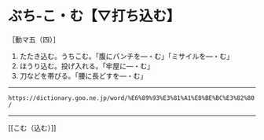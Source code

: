 # ぶち‐こ・む【▽打ち込む】

［動マ五（四）］
1.  たたき込む。うちこむ。「腹にパンチを―・む」「ミサイルを―・む」
2.  ほうり込む。投げ入れる。「牢屋に―・む」
3.  刀などを帯びる。「腰に長どすを―・む」

---
`https://dictionary.goo.ne.jp/word/%E6%89%93%E3%81%A1%E8%BE%BC%E3%82%80/`

---
[[こむ（込む）]]